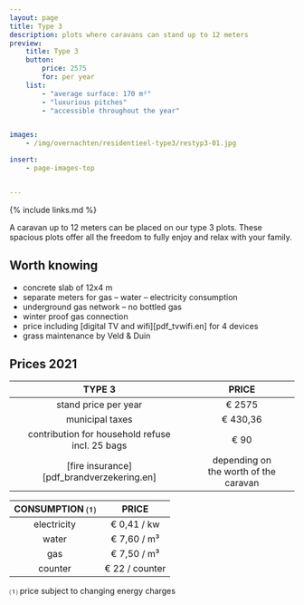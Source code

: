 ```yaml
---
layout: page
title: Type 3
description: plots where caravans can stand up to 12 meters
preview:
    title: Type 3
    button:
        price: 2575
        for: per year
    list:
        - "average surface: 170 m²"
        - "luxurious pitches"
        - "accessible throughout the year"


images:
    - /img/overnachten/residentieel-type3/restyp3-01.jpg

insert:
    - page-images-top


---
```


{% include links.md %}

A caravan up to 12 meters can be placed on our type 3 plots. These spacious plots offer all the freedom to fully enjoy and relax with your family.

## Worth knowing

- concrete slab of 12x4 m
- separate meters for gas – water – electricity consumption
- underground gas network – no bottled gas
- winter proof gas connection
- price including [digital TV and wifi][pdf_tvwifi.en] for 4 devices
- grass maintenance by Veld & Duin


## Prices 2021

TYPE 3                |PRICE           |
:--------------------:|:--------------:|
stand price per year  |€ 2575         
municipal taxes       |€ 430,36
contribution for household refuse<br>incl. 25 bags<br> | € 90  
[fire insurance][pdf_brandverzekering.en]     |depending on <br>the worth of the caravan

CONSUMPTION ⑴        |PRICE          |
:--------------------:|:-------------:|
electricity           | € 0,41 / kw        
water                 | € 7,60 / m³  
gas                   | € 7,50 / m³       
counter               | € 22 / counter

⑴ price subject to changing energy charges
